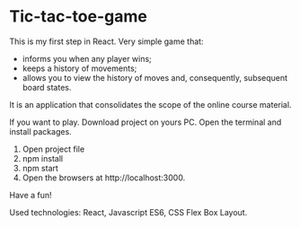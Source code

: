 # Tic-tac-toe-game

This is my first step in React. Very simple game that:

 - informs you when any player wins;
 - keeps a history of movements;
 - allows you to view the history of moves and, consequently, subsequent board states.

It is an application that consolidates the scope of the online course material.

If you want to play. Download project on yours PC. Open the terminal and install packages.

1. Open project file
2. npm install
3. npm start
4. Open the browsers at http://localhost:3000.

Have a fun!

Used technologies: React, Javascript ES6, CSS Flex Box Layout.
